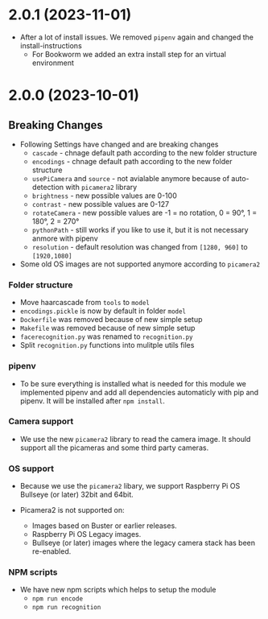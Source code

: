 # 2.0.1 (2023-11-01)

- After a lot of install issues. We removed `pipenv` again and changed the install-instructions
  - For Bookworm we added an extra install step for an virtual environment

# 2.0.0 (2023-10-01)

## Breaking Changes

- Following Settings have changed and are breaking changes
  - `cascade` - chnage default path according to the new folder structure
  - `encodings` - chnage default path according to the new folder structure
  - `usePiCamera` and `source` - not avialable anymore because of auto-detection with `picamera2` library
  - `brightness` - new possible values are 0-100
  - `contrast` - new possible values are 0-127
  - `rotateCamera` - new possible values are -1 = no rotation, 0 = 90°, 1 = 180°, 2 = 270°
  - `pythonPath` - still works if you like to use it, but it is not necessary anmore with pipenv
  - `resolution` - default resolution was changed from `[1280, 960]` to `[1920,1080]`
- Some old OS images are not supported anymore according to `picamera2`

### Folder structure

- Move haarcascade from `tools` to `model`
- `encodings.pickle` is now by default in folder `model`
- `Dockerfile` was removed because of new simple setup
- `Makefile` was removed because of new simple setup
- `facerecognition.py` was renamed to `recognition.py`
- Split `recognition.py` functions into mulitple utils files

### pipenv

- To be sure everything is installed what is needed for this module we
  implemented pipenv and add all dependencies automaticly with pip and pipenv.
  It will be installed after `npm install`.

### Camera support

- We use the new `picamera2` library to read the camera image. It should support
  all the picameras and some third party cameras.

### OS support

- Because we use the `picamera2` libary, we support Raspberry Pi OS Bullseye (or later) 32bit and 64bit.

- Picamera2 is not supported on:
  - Images based on Buster or earlier releases.
  - Raspberry Pi OS Legacy images.
  - Bullseye (or later) images where the legacy camera stack has been re-enabled.

### NPM scripts

- We have new npm scripts which helps to setup the module
  - `npm run encode`
  - `npm run recognition`
